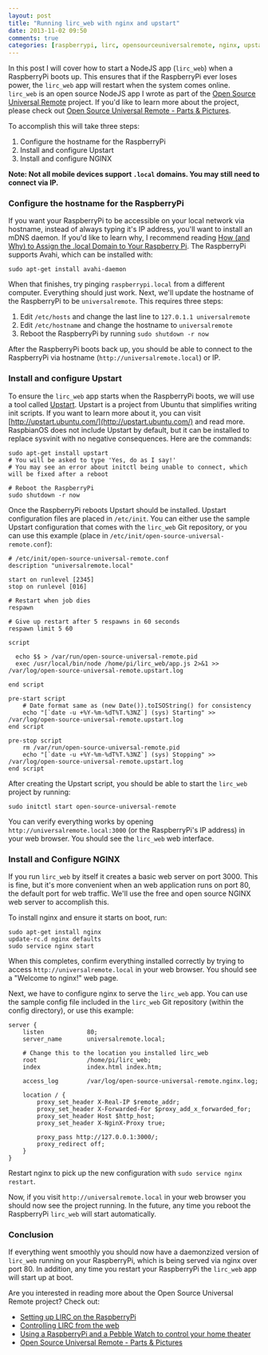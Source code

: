 ```yaml
---
layout: post
title: "Running lirc_web with nginx and upstart"
date: 2013-11-02 09:50
comments: true
categories: [raspberrypi, lirc, opensourceuniversalremote, nginx, upstart]
---
```


In this post I will cover how to start a NodeJS app (``lirc_web``) when a RaspberryPi boots up. This ensures that if the RaspberryPi ever loses power, the ``lirc_web`` app will restart when the system comes online. ``lirc_web`` is an open source NodeJS app I wrote as part of the [Open Source Universal Remote](http://opensourceuniversalremote.com) project. If you'd like to learn more about the project, please check out [Open Source Universal Remote - Parts & Pictures](http://alexba.in/blog/2013/06/08/open-source-universal-remote-parts-and-pictures/).

To accomplish this will take three steps:

1. Configure the hostname for the RaspberryPi
2. Install and configure Upstart
3. Install and configure NGINX

**Note: Not all mobile devices support ``.local`` domains. You may still need to connect via IP.**


### Configure the hostname for the RaspberryPi

If you want your RaspberryPi to be accessible on your local network via hostname, instead of always typing it's IP address, you'll want to install an mDNS daemon. If you'd like to learn why, I recommend reading [How (and Why) to Assign the .local Domain to Your Raspberry Pi](http://www.howtogeek.com/167190/how-and-why-to-assign-the-.local-domain-to-your-raspberry-pi/). The RaspberryPi supports Avahi, which can be installed with:

    sudo apt-get install avahi-daemon

When that finishes, try pinging ``raspberrypi.local`` from a different computer. Everything should just work. Next, we'll update the hostname of the RaspberryPi to be ``universalremote``. This requires three steps:

1. Edit ``/etc/hosts`` and change the last line to ``127.0.1.1 universalremote``
2. Edit ``/etc/hostname`` and change the hostname to ``universalremote``
3. Reboot the RaspberryPi by running ``sudo shutdown -r now``

After the RaspberryPi boots back up, you should be able to connect to the RaspberryPi via hostname (``http://universalremote.local``) or IP.


### Install and configure Upstart

To ensure the ``lirc_web`` app starts when the RaspberryPi boots, we will use a tool called [Upstart](http://upstart.ubuntu.com). Upstart is a project from Ubuntu that simplifies writing init scripts. If you want to learn more about it, you can visit [http://upstart.ubuntu.com/](http://upstart.ubuntu.com/) and read more. RaspbianOS does not include Upstart by default, but it can be installed to replace sysvinit with no negative consequences. Here are the commands:

    sudo apt-get install upstart
    # You will be asked to type 'Yes, do as I say!'
    # You may see an error about initctl being unable to connect, which will be fixed after a reboot

    # Reboot the RaspberryPi
    sudo shutdown -r now

Once the RaspberryPi reboots Upstart should be installed. Upstart configuration files are placed in ``/etc/init``. You can either use the sample Upstart configuration that comes with the ``lirc_web`` Git repository, or you can use this example (place in ``/etc/init/open-source-universal-remote.conf``):

    # /etc/init/open-source-universal-remote.conf
    description "universalremote.local"

    start on runlevel [2345]
    stop on runlevel [016]

    # Restart when job dies
    respawn

    # Give up restart after 5 respawns in 60 seconds
    respawn limit 5 60

    script

      echo $$ > /var/run/open-source-universal-remote.pid
      exec /usr/local/bin/node /home/pi/lirc_web/app.js 2>&1 >> /var/log/open-source-universal-remote.upstart.log

    end script

    pre-start script
        # Date format same as (new Date()).toISOString() for consistency
        echo "[`date -u +%Y-%m-%dT%T.%3NZ`] (sys) Starting" >> /var/log/open-source-universal-remote.upstart.log
    end script

    pre-stop script
        rm /var/run/open-source-universal-remote.pid
        echo "[`date -u +%Y-%m-%dT%T.%3NZ`] (sys) Stopping" >> /var/log/open-source-universal-remote.upstart.log
    end script

After creating the Upstart script, you should be able to start the ``lirc_web`` project by running:

    sudo initctl start open-source-universal-remote

You can verify everything works by opening ``http://universalremote.local:3000`` (or the RaspberryPi's IP address) in your web browser. You should see the ``lirc_web`` web interface.


### Install and Configure NGINX

If you run ``lirc_web`` by itself it creates a basic web server on port 3000. This is fine, but it's more convenient when an web application runs on port 80, the default port for web traffic. We'll use the free and open source NGINX web server to accomplish this.

To install nginx and ensure it starts on boot, run:

    sudo apt-get install nginx
    update-rc.d nginx defaults
    sudo service nginx start

When this completes, confirm everything installed correctly by trying to  access ``http://universalremote.local`` in your web browser. You should see a "Welcome to nginx!" web page.

Next, we have to configure nginx to serve the ``lirc_web`` app. You can use the sample config file included in the ``lirc_web`` Git repository (within the config directory), or use this example:

    server {
        listen            80;
        server_name       universalremote.local;

        # Change this to the location you installed lirc_web
        root              /home/pi/lirc_web;
        index             index.html index.htm;

        access_log        /var/log/open-source-universal-remote.nginx.log;

        location / {
            proxy_set_header X-Real-IP $remote_addr;
            proxy_set_header X-Forwarded-For $proxy_add_x_forwarded_for;
            proxy_set_header Host $http_host;
            proxy_set_header X-NginX-Proxy true;

            proxy_pass http://127.0.0.1:3000/;
            proxy_redirect off;
        }
    }

Restart nginx to pick up the new configuration with ``sudo service nginx restart``.

Now, if you visit ``http://universalremote.local`` in your web browser you should now see the project running. In the future, any time you reboot the RaspberryPi ``lirc_web`` will start automatically.

### Conclusion

If everything went smoothly you should now have a daemonzized version of ``lirc_web`` running on your RaspberryPi, which is being served via nginx over port 80. In addition, any time you restart your RaspberryPi the ``lirc_web`` app will start up at boot.

Are you interested in reading more about the Open Source Universal Remote project? Check out:

* [Setting up LIRC on the RaspberryPi](http://alexba.in/blog/2013/01/06/setting-up-lirc-on-the-raspberrypi/)
* [Controlling LIRC from the web](http://alexba.in/blog/2013/02/23/controlling-lirc-from-the-web/)
* [Using a RaspberryPi and a Pebble Watch to control your home theater](http://alexba.in/blog/2013/06/01/using-the-pebble-watch-to-control-your-home-theater/)
* [Open Source Universal Remote - Parts & Pictures](http://alexba.in/blog/2013/06/08/open-source-universal-remote-parts-and-pictures/)


